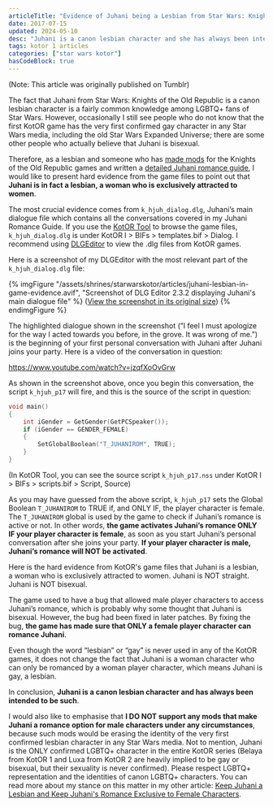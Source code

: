 ```yaml
---
articleTitle: "Evidence of Juhani being a Lesbian from Star Wars: Knights of the Old Republic's Game Files"
date: 2017-07-15
updated: 2024-05-10
desc: "Juhani is a canon lesbian character and she has always been intended as such by the developers of Knights of the Old Republic. Here I am presenting evidence from the game files to prove it."
tags: kotor 1 articles
categories: ["star wars kotor"]
hasCodeBlock: true
---
```


(Note: This article was originally published on Tumblr)

The fact that Juhani from Star Wars: Knights of the Old Republic is a canon lesbian character is a fairly common knowledge among LGBTQ+ fans of Star Wars. However, occasionally I still see people who do not know that the first KotOR game has the very first confirmed gay character in any Star Wars media, including the old Star Wars Expanded Universe; there are some other people who actually believe that Juhani is bisexual.

Therefore, as a lesbian and someone who has [made mods](/projects/#my-video-game-mods) for the Knights of the Old Republic games and written a [detailed Juhani romance guide](/shrines/starwarskotor/guides/kotor-juhani-romance-guide), I would like to present hard evidence from the game files to point out that **Juhani is in fact a lesbian, a woman who is exclusively attracted to women**.

The most crucial evidence comes from `k_hjuh_dialog.dlg`, Juhani’s main dialogue file which contains all the conversations covered in my Juhani Romance Guide. If you use the [KotOR Tool](https://deadlystream.com/files/file/280-kotor-tool/) to browse the game files, `k_hjuh_dialog.dlg` is under KotOR I > BIFs > templates.bif > Dialog. I recommend using [DLGEditor](https://deadlystream.com/files/file/750-dlg-editor/) to view the .dlg files from KotOR games.

Here is a screenshot of my DLGEditor with the most relevant part of the `k_hjuh_dialog.dlg` file:

{% imgFigure "/assets/shrines/starwarskotor/articles/juhani-lesbian-in-game-evidence.avif", "Screenshot of DLG Editor 2.3.2 displaying Juhani's main dialogue file" %}
([View the screenshot in its original size](/assets/shrines/starwarskotor/articles/juhani-lesbian-in-game-evidence.avif))
{% endimgFigure %}

The highlighted dialogue shown in the screenshot (”I feel I must apologize for the way I acted towards you before, in the grove. It was wrong of me.”) is the beginning of your first personal conversation with Juhani after Juhani joins your party. Here is a video of the conversation in question:

https://www.youtube.com/watch?v=jzqfXoOvGrw

As shown in the screenshot above, once you begin this conversation, the script `k_hjuh_p17` will fire, and this is the source of the script in question:

```c
void main()
{
    int iGender = GetGender(GetPCSpeaker());
    if (iGender == GENDER_FEMALE)
    {
        SetGlobalBoolean("T_JUHANIROM", TRUE);
    }
}
```

(In KotOR Tool, you can see the source script `k_hjuh_p17.nss` under KotOR I > BIFs > scripts.bif > Script, Source)

As you may have guessed from the above script, `k_hjuh_p17` sets the Global Boolean `T_JUHANIROM` to TRUE if, and ONLY IF, the player character is female. The `T_JUHANIROM` global is used by the game to check if Juhani’s romance is active or not. In other words, **the game activates Juhani’s romance ONLY IF your player character is female**, as soon as you start Juhani’s personal conversation after she joins your party. **If your player character is male, Juhani’s romance will NOT be activated**.

Here is the hard evidence from KotOR's game files that Juhani is a lesbian, a woman who is exclusively attracted to women. Juhani is NOT straight. Juhani is NOT bisexual.

The game used to have a bug that allowed male player characters to access Juhani’s romance, which is probably why some thought that Juhani is bisexual. However, the bug had been fixed in later patches. By fixing the bug, **the game has made sure that ONLY a female player character can romance Juhani**.

Even though the word “lesbian” or “gay” is never used in any of the KotOR games, it does not change the fact that Juhani is a woman character who can only be romanced by a woman player character, which means Juhani is gay, a lesbian.

In conclusion, **Juhani is a canon lesbian character and has always been intended to be such**.

I would also like to emphasise that **I DO NOT support any mods that make Juhani a romance option for male characters under any circumstances**, because such mods would be erasing the identity of the very first confirmed lesbian character in any Star Wars media. Not to mention, Juhani is the ONLY confirmed LGBTQ+ character in the entire KotOR series (Belaya from KotOR 1 and Luxa from KotOR 2 are heavily implied to be gay or bisexual, but their sexuality is never confirmed). Please respect LGBTQ+ representation and the identities of canon LGBTQ+ characters. You can read more about my stance on this matter in my other article: [Keep Juhani a Lesbian and Keep Juhani's Romance Exclusive to Female Characters](../keep-juhani-a-lesbian/).